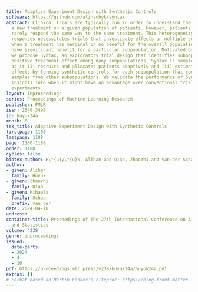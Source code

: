 ```yaml
---
title: Adaptive Experiment Design with Synthetic Controls
software: https://github.com/alihanhyk/syntax
abstract: Clinical trials are typically run in order to understand the effects of
  a new treatment on a given population of patients. However, patients in large populations
  rarely respond the same way to the same treatment. This heterogeneity in patient
  responses necessitates trials that investigate effects on multiple subpopulations—especially
  when a treatment has marginal or no benefit for the overall population but might
  have significant benefit for a particular subpopulation. Motivated by this need,
  we propose Syntax, an exploratory trial design that identifies subpopulations with
  positive treatment effect among many subpopulations. Syntax is sample efficient
  as it (i) recruits and allocates patients adaptively and (ii) estimates treatment
  effects by forming synthetic controls for each subpopulation that combines control
  samples from other subpopulations. We validate the performance of Syntax and provide
  insights into when it might have an advantage over conventional trial designs through
  experiments.
layout: inproceedings
series: Proceedings of Machine Learning Research
publisher: PMLR
issn: 2640-3498
id: huyuk24a
month: 0
tex_title: Adaptive Experiment Design with Synthetic Controls
firstpage: 1180
lastpage: 1188
page: 1180-1188
order: 1180
cycles: false
bibtex_author: H\"{u}y\"{u}k, Alihan and Qian, Zhaozhi and van der Schaar, Mihaela
author:
- given: Alihan
  family: Hüyük
- given: Zhaozhi
  family: Qian
- given: Mihaela
  family: Schaar
  prefix: van der
date: 2024-04-18
address:
container-title: Proceedings of The 27th International Conference on Artificial Intelligence
  and Statistics
volume: '238'
genre: inproceedings
issued:
  date-parts:
  - 2024
  - 4
  - 18
pdf: https://proceedings.mlr.press/v238/huyuk24a/huyuk24a.pdf
extras: []
# Format based on Martin Fenner's citeproc: https://blog.front-matter.io/posts/citeproc-yaml-for-bibliographies/
---
```

